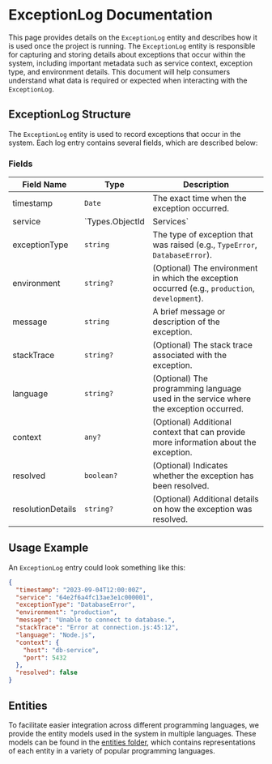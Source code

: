 # ExceptionLog Documentation

This page provides details on the `ExceptionLog` entity and describes how it is used once the project is running. The `ExceptionLog` entity is responsible for capturing and storing details about exceptions that occur within the system, including important metadata such as service context, exception type, and environment details. This document will help consumers understand what data is required or expected when interacting with the `ExceptionLog`.

## ExceptionLog Structure

The `ExceptionLog` entity is used to record exceptions that occur in the system. Each log entry contains several fields, which are described below:

### Fields

| Field Name          | Type                          | Description                                                                 |
|---------------------|-------------------------------|-----------------------------------------------------------------------------|
| timestamp           | `Date`                        | The exact time when the exception occurred.                                  |
| service             | `Types.ObjectId | Services`   | The service where the exception occurred, either as an ObjectId or reference.|
| exceptionType       | `string`                      | The type of exception that was raised (e.g., `TypeError`, `DatabaseError`).  |
| environment         | `string?`                     | (Optional) The environment in which the exception occurred (e.g., `production`, `development`). |
| message             | `string`                      | A brief message or description of the exception.                             |
| stackTrace          | `string?`                     | (Optional) The stack trace associated with the exception.                    |
| language            | `string?`                     | (Optional) The programming language used in the service where the exception occurred. |
| context             | `any?`                        | (Optional) Additional context that can provide more information about the exception. |
| resolved            | `boolean?`                    | (Optional) Indicates whether the exception has been resolved.                |
| resolutionDetails   | `string?`                     | (Optional) Additional details on how the exception was resolved.             |

## Usage Example

An `ExceptionLog` entry could look something like this:

```json
{
  "timestamp": "2023-09-04T12:00:00Z",
  "service": "64e2f6a4fc13ae3e1c000001",
  "exceptionType": "DatabaseError",
  "environment": "production",
  "message": "Unable to connect to database.",
  "stackTrace": "Error at connection.js:45:12",
  "language": "Node.js",
  "context": {
    "host": "db-service",
    "port": 5432
  },
  "resolved": false
}
````

## Entities

To facilitate easier integration across different programming languages, we provide the entity models used in the system in multiple languages. These models can be found in the [entities folder](./../entities), which contains representations of each entity in a variety of popular programming languages.
